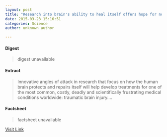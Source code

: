 ```yaml
---
layout: post
title: "Research into brain's ability to heal itself offers hope for novel treatment of traumatic brain injury"
date: 2015-03-23 15:16:51
categories: Science
author: unknown author

---
```



#### Digest
>digest unavailable

#### Extract
>Innovative angles of attack in research that focus on how the human brain protects and repairs itself will help develop treatments for one of the most common, costly, deadly and scientifically frustrating medical conditions worldwide: traumatic brain injury....

#### Factsheet
>factsheet unavailable

[Visit Link](http://feeds.sciencedaily.com/~r/sciencedaily/~3/d_aRqwLm-r0/150323111651.htm)



